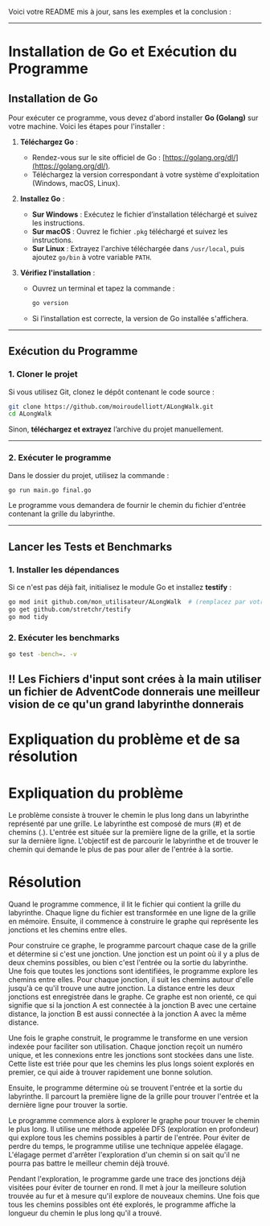 Voici votre README mis à jour, sans les exemples et la conclusion :  

---

# **Installation de Go et Exécution du Programme**

## **Installation de Go**

Pour exécuter ce programme, vous devez d'abord installer **Go (Golang)** sur votre machine. Voici les étapes pour l'installer :

1. **Téléchargez Go** :
   - Rendez-vous sur le site officiel de Go : [https://golang.org/dl/](https://golang.org/dl/).
   - Téléchargez la version correspondant à votre système d'exploitation (Windows, macOS, Linux).

2. **Installez Go** :
   - **Sur Windows** : Exécutez le fichier d’installation téléchargé et suivez les instructions.
   - **Sur macOS** : Ouvrez le fichier `.pkg` téléchargé et suivez les instructions.
   - **Sur Linux** : Extrayez l'archive téléchargée dans `/usr/local`, puis ajoutez `go/bin` à votre variable `PATH`.

3. **Vérifiez l'installation** :
   - Ouvrez un terminal et tapez la commande :
     ```bash
     go version
     ```
   - Si l’installation est correcte, la version de Go installée s'affichera.

---

## **Exécution du Programme**

### **1. Cloner le projet**
Si vous utilisez Git, clonez le dépôt contenant le code source :
```bash
git clone https://github.com/moiroudelliott/ALongWalk.git
cd ALongWalk
```
Sinon, **téléchargez et extrayez** l’archive du projet manuellement.

---

### **2. Exécuter le programme**
Dans le dossier du projet, utilisez la commande :
```bash
go run main.go final.go
```
Le programme vous demandera de fournir le chemin du fichier d'entrée contenant la grille du labyrinthe.

---

## **Lancer les Tests et Benchmarks**

### **1. Installer les dépendances**
Si ce n'est pas déjà fait, initialisez le module Go et installez **testify** :
```bash
go mod init github.com/mon_utilisateur/ALongWalk  # (remplacez par votre nom d'utilisateur GitHub)
go get github.com/stretchr/testify
go mod tidy
```


### **2. Exécuter les benchmarks**
```bash
go test -bench=. -v
```

## !! Les Fichiers d'input sont crées à la main utiliser un fichier de AdventCode donnerais une meilleur vision de ce qu'un grand labyrinthe donnerais

# Expliquation du problème et de sa résolution

# Expliquation du problème 

Le problème consiste à trouver le chemin le plus long dans un labyrinthe représenté par une grille. Le labyrinthe est composé de murs (#) et de chemins (.). L'entrée est située sur la première ligne de la grille, et la sortie sur la dernière ligne. L'objectif est de parcourir le labyrinthe et de trouver le chemin qui demande le plus de pas pour aller de l'entrée à la sortie.

# Résolution

Quand le programme commence, il lit le fichier qui contient la grille du labyrinthe. Chaque ligne du fichier est transformée en une ligne de la grille en mémoire. Ensuite, il commence à construire le graphe qui représente les jonctions et les chemins entre elles.

Pour construire ce graphe, le programme parcourt chaque case de la grille et détermine si c'est une jonction. Une jonction est un point où il y a plus de deux chemins possibles, ou bien c'est l'entrée ou la sortie du labyrinthe. Une fois que toutes les jonctions sont identifiées, le programme explore les chemins entre elles. Pour chaque jonction, il suit les chemins autour d'elle jusqu'à ce qu'il trouve une autre jonction. La distance entre les deux jonctions est enregistrée dans le graphe. Ce graphe est non orienté, ce qui signifie que si la jonction A est connectée à la jonction B avec une certaine distance, la jonction B est aussi connectée à la jonction A avec la même distance.

Une fois le graphe construit, le programme le transforme en une version indexée pour faciliter son utilisation. Chaque jonction reçoit un numéro unique, et les connexions entre les jonctions sont stockées dans une liste. Cette liste est triée pour que les chemins les plus longs soient explorés en premier, ce qui aide à trouver rapidement une bonne solution.

Ensuite, le programme détermine où se trouvent l'entrée et la sortie du labyrinthe. Il parcourt la première ligne de la grille pour trouver l'entrée et la dernière ligne pour trouver la sortie.

Le programme commence alors à explorer le graphe pour trouver le chemin le plus long. Il utilise une méthode appelée DFS (exploration en profondeur) qui explore tous les chemins possibles à partir de l'entrée. Pour éviter de perdre du temps, le programme utilise une technique appelée élagage. L'élagage permet d'arrêter l'exploration d'un chemin si on sait qu'il ne pourra pas battre le meilleur chemin déjà trouvé.

Pendant l'exploration, le programme garde une trace des jonctions déjà visitées pour éviter de tourner en rond. Il met à jour la meilleure solution trouvée au fur et à mesure qu'il explore de nouveaux chemins. Une fois que tous les chemins possibles ont été explorés, le programme affiche la longueur du chemin le plus long qu'il a trouvé.